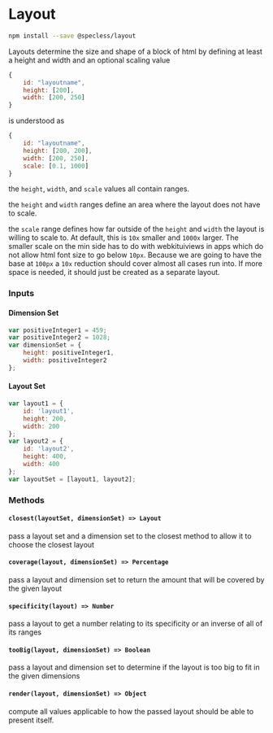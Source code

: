 # Layout


```bash
npm install --save @specless/layout
```

Layouts determine the size and shape of a block of html by defining at least a height and width and an optional scaling value

```javascript
{
    id: "layoutname",
    height: [200],
    width: [200, 250]
}
```

is understood as

```javascript
{
    id: "layoutname",
    height: [200, 200],
    width: [200, 250],
    scale: [0.1, 1000]
}
```

the `height`, `width`, and `scale` values all contain ranges.

the `height` and `width` ranges define an area where the layout does not have to scale.

the `scale` range defines how far outside of the `height` and `width` the layout is willing to scale to. At default, this is `10x` smaller and `1000x` larger. The smaller scale on the min side has to do with webkituiviews in apps which do not allow html font size to go below `10px`. Because we are going to have the base at `100px` a `10x` reduction should cover almost all cases run into. If more space is needed, it should just be created as a separate layout.

### Inputs

#### Dimension Set

```javascript
var positiveInteger1 = 459;
var positiveInteger2 = 1028;
var dimensionSet = {
    height: positiveInteger1,
    width: positiveInteger2
};
```

#### Layout Set

```javascript
var layout1 = {
    id: 'layout1',
    height: 200,
    width: 200
};
var layout2 = {
    id: 'layout2',
    height: 400,
    width: 400
};
var layoutSet = [layout1, layout2];
```

### Methods

#### `closest(layoutSet, dimensionSet) => Layout`

pass a layout set and a dimension set to the closest method to allow it to choose the closest layout

#### `coverage(layout, dimensionSet) => Percentage`

pass a layout and dimension set to return the amount that will be covered by the given layout

#### `specificity(layout) => Number`

pass a layout to get a number relating to its specificity or an inverse of all of its ranges

#### `tooBig(layout, dimensionSet) => Boolean`

pass a layout and dimension set to determine if the layout is too big to fit in the given dimensions

#### `render(layout, dimensionSet) => Object`

compute all values applicable to how the passed layout should be able to present itself.